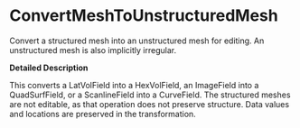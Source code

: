 # ConvertMeshToUnstructuredMesh

Convert a structured mesh into an unstructured mesh for editing. An unstructured mesh is also implicitly irregular.

**Detailed Description**

This converts a LatVolField into a HexVolField, an ImageField into a QuadSurfField, or a ScanlineField into a CurveField. The structured meshes are not editable, as that operation does not preserve structure. Data values and locations are preserved in the transformation.
